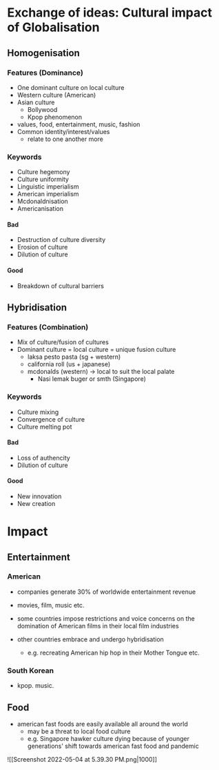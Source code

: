 # Exchange of ideas: Cultural impact of Globalisation

## Homogenisation

### Features (Dominance)

- One dominant culture on local culture
- Western culture (American)
- Asian culture
	- Bollywood
	- Kpop phenomenon
- values, food, entertainment, music, fashion
- Common identity/interest/values
	- relate to one another more

### Keywords

- Culture hegemony
- Culture uniformity
- Linguistic imperialism
- American imperialism
- Mcdonaldnisation
- Americanisation

#### Bad

- Destruction of culture diversity
- Erosion of culture
- Dilution of culture

#### Good

- Breakdown of cultural barriers

## Hybridisation

### Features (Combination)

- Mix of culture/fusion of cultures
- Dominant culture = local culture = unique fusion culture
	- laksa pesto pasta (sg + western)
	- california roll (us + japanese)
	- mcdonalds (western) -> local to suit the local palate
		- Nasi lemak buger or smth (Singapore)

### Keywords

- Culture mixing
- Convergence of culture
- Culture melting pot

#### Bad

- Loss of authencity
- Dilution of culture

#### Good

- New innovation
- New creation

# Impact

## Entertainment

### American

- companies generate 30% of worldwide entertainment revenue
- movies, film, music etc.

- some countries impose restrictions and voice concerns on the domination of American films in their local film industries
- other countries embrace and undergo hybridisation
	- e.g. recreating American hip hop in their Mother Tongue etc.

### South Korean

- kpop. music.

## Food

- american fast foods are easily available all around the world
	- may be a threat to local food culture
	- e.g. Singapore hawker culture dying because of younger generations' shift towards american fast food and pandemic

![[Screenshot 2022-05-04 at 5.39.30 PM.png|1000]]